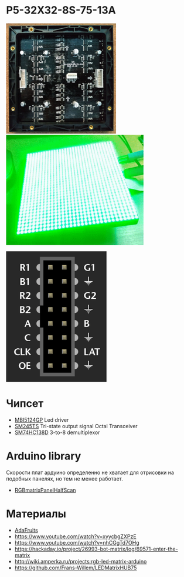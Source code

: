 # P5-32X32-8S-75-13A

<img src=img/back.jpg height=300px /> <img src=img/v3.gif height=300px />

<img src=img/pinout.png />

# Чипсет

- [MBI5124GP](https://lcsc.com/product-detail/LED-Drivers_MBI-MBI5124GP-B_C256866.html) Led driver
- [SM245TS](https://lcsc.com/product-detail/74-Series_Shenzhen-Sunmoon-Micro-SM245TS_C93846.html) Tri-state output signal Octal Transceiver
- [SM74HC138D](https://lcsc.com/product-detail/74-Series_Shenzhen-Sunmoon-Micro-SM74HC138_C91436.html) 3-to-8 demultiplexor

# Arduino library

Скорости плат ардуино определенно не хватает для отрисовки на подобных панелях, но тем не менее работает.

- [RGBmatrixPanelHalfScan](/RGBmatrixPanelHalfScan)


# Материалы

- [AdaFruits](https://learn.adafruit.com/32x16-32x32-rgb-led-matrix?view=all)
- https://www.youtube.com/watch?v=xyycbgZXPzE
- https://www.youtube.com/watch?v=nhCGgTd7OHg
- https://hackaday.io/project/26993-bot-matrix/log/69571-enter-the-matrix 
- http://wiki.amperka.ru/projects:rgb-led-matrix-arduino
- https://github.com/Frans-Willem/LEDMatrixHUB75 
